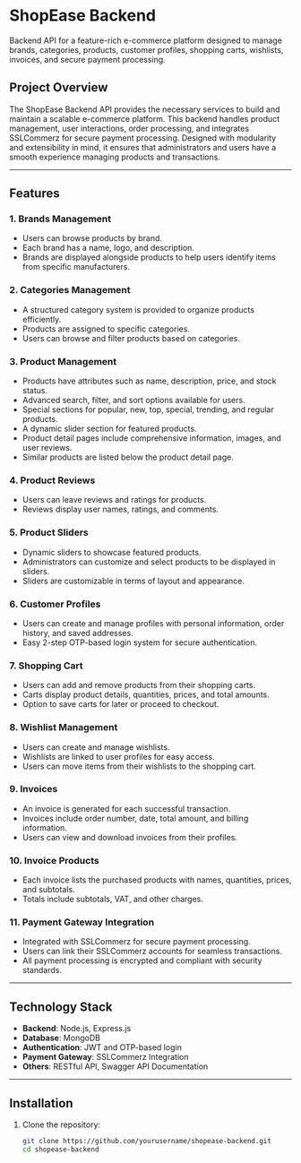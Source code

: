 # **ShopEase Backend**  

Backend API for a feature-rich e-commerce platform designed to manage brands, categories, products, customer profiles, shopping carts, wishlists, invoices, and secure payment processing.

## **Project Overview**  
The ShopEase Backend API provides the necessary services to build and maintain a scalable e-commerce platform. This backend handles product management, user interactions, order processing, and integrates SSLCommerz for secure payment processing. Designed with modularity and extensibility in mind, it ensures that administrators and users have a smooth experience managing products and transactions.

---

## **Features**  

### **1. Brands Management**  
- Users can browse products by brand.  
- Each brand has a name, logo, and description.  
- Brands are displayed alongside products to help users identify items from specific manufacturers.

### **2. Categories Management**  
- A structured category system is provided to organize products efficiently.  
- Products are assigned to specific categories.  
- Users can browse and filter products based on categories.

### **3. Product Management**  
- Products have attributes such as name, description, price, and stock status.  
- Advanced search, filter, and sort options available for users.  
- Special sections for popular, new, top, special, trending, and regular products.  
- A dynamic slider section for featured products.  
- Product detail pages include comprehensive information, images, and user reviews.  
- Similar products are listed below the product detail page.

### **4. Product Reviews**  
- Users can leave reviews and ratings for products.  
- Reviews display user names, ratings, and comments.

### **5. Product Sliders**  
- Dynamic sliders to showcase featured products.  
- Administrators can customize and select products to be displayed in sliders.  
- Sliders are customizable in terms of layout and appearance.

### **6. Customer Profiles**  
- Users can create and manage profiles with personal information, order history, and saved addresses.  
- Easy 2-step OTP-based login system for secure authentication.

### **7. Shopping Cart**  
- Users can add and remove products from their shopping carts.  
- Carts display product details, quantities, prices, and total amounts.  
- Option to save carts for later or proceed to checkout.

### **8. Wishlist Management**  
- Users can create and manage wishlists.  
- Wishlists are linked to user profiles for easy access.  
- Users can move items from their wishlists to the shopping cart.

### **9. Invoices**  
- An invoice is generated for each successful transaction.  
- Invoices include order number, date, total amount, and billing information.  
- Users can view and download invoices from their profiles.

### **10. Invoice Products**  
- Each invoice lists the purchased products with names, quantities, prices, and subtotals.  
- Totals include subtotals, VAT, and other charges.

### **11. Payment Gateway Integration**  
- Integrated with SSLCommerz for secure payment processing.  
- Users can link their SSLCommerz accounts for seamless transactions.  
- All payment processing is encrypted and compliant with security standards.

---

## **Technology Stack**  
- **Backend**: Node.js, Express.js  
- **Database**: MongoDB  
- **Authentication**: JWT and OTP-based login  
- **Payment Gateway**: SSLCommerz Integration  
- **Others**: RESTful API, Swagger API Documentation

---

## **Installation**  

1. Clone the repository:  
   ```bash
   git clone https://github.com/yourusername/shopease-backend.git
   cd shopease-backend
